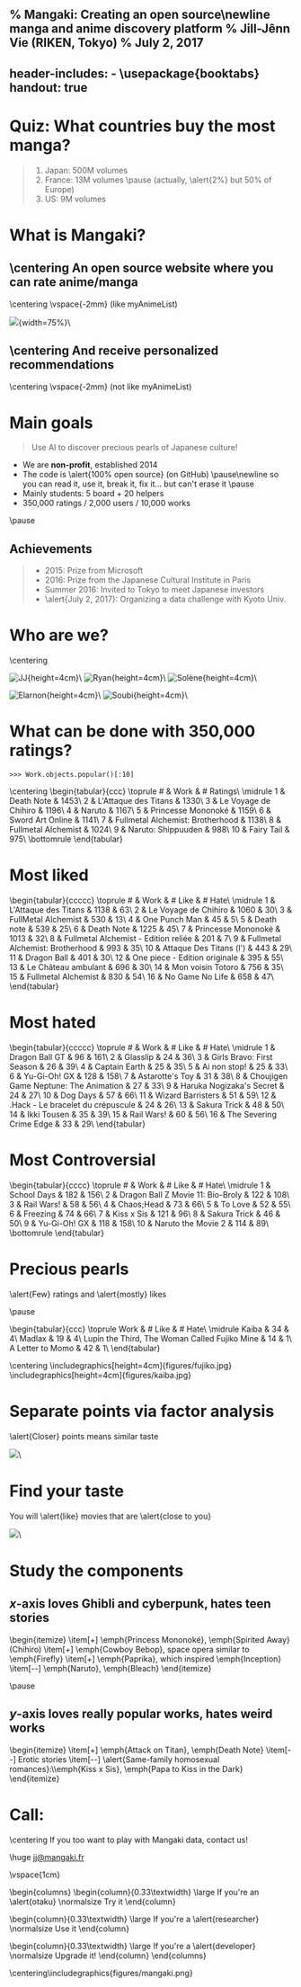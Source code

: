 % Mangaki: Creating an open source\newline manga and anime discovery platform
% Jill-Jênn Vie (RIKEN, Tokyo)
% July 2, 2017
---
header-includes:
    - \usepackage{booktabs}
handout: true
---

# Quiz: What countries buy the most manga?

> 1. Japan: 500M volumes
> 2. France: 13M volumes \pause (actually, \alert{2\%} but 50% of Europe)
> 3. US: 9M volumes

# What is Mangaki?

## \centering An open source website where you can rate anime/manga  

\centering
\vspace{-2mm}
(like myAnimeList)

![](figures/ratings-animeexpo.png){width=75%}\ 

## \centering And receive personalized recommendations

\centering
\vspace{-2mm}
(not like myAnimeList)

# Main goals

> Use AI to discover precious pearls of Japanese culture!

- We are **non-profit**, established 2014
- The code is \alert{100\% open source} (on GitHub) \pause\newline
so you can read it, use it, break it, fix it… but can't erase it \pause
- Mainly students: 5 board + 20 helpers
- 350,000 ratings / 2,000 users / 10,000 works

\pause

## Achievements

> - 2015: Prize from Microsoft
> - 2016: Prize from the Japanese Cultural Institute in Paris
> - Summer 2016: Invited to Tokyo to meet Japanese investors
> - \alert{July 2, 2017}: Organizing a data challenge with Kyoto Univ.

# Who are we?

\centering

![JJ](figures/jj.jpg){height=4cm}\ 
![Ryan](figures/ryan.jpg){height=4cm}\ 
![Solène](figures/solene.jpg){height=4cm}\ 

![Elarnon](figures/jiji.png){height=4cm}\ 
![Soubi](figures/jiji.png){height=4cm}\ 

# What can be done with 350,000 ratings?

    >>> Work.objects.popular()[:10]

\centering
\begin{tabular}{ccc} \toprule
\# & Work & \# Ratings\\ \midrule
1 & Death Note & 1453\\
2 & L'Attaque des Titans & 1330\\
3 & Le Voyage de Chihiro & 1196\\
4 & Naruto & 1167\\
5 & Princesse Mononoké & 1159\\
6 & Sword Art Online & 1141\\
7 & Fullmetal Alchemist: Brotherhood & 1138\\
8 & Fullmetal Alchemist & 1024\\
9 & Naruto: Shippuuden & 988\\
10 & Fairy Tail & 975\\ \bottomrule
\end{tabular}

# Most liked

\begin{tabular}{ccccc} \toprule
\# & Work & \# Like & \# Hate\\ \midrule
1 & L'Attaque des Titans & 1138 & 63\\
2 & Le Voyage de Chihiro & 1060 & 30\\
3 & FullMetal Alchemist & 530 & 13\\
4 & One Punch Man & 45 & 5\\
5 & Death note & 539 & 25\\
6 & Death Note & 1225 & 45\\
7 & Princesse Mononoké & 1013 & 32\\
8 & Fullmetal Alchemist - Edition reliée & 201 & 7\\
9 & Fullmetal Alchemist: Brotherhood & 993 & 35\\
10 & Attaque Des Titans (l') & 443 & 29\\
11 & Dragon Ball & 401 & 30\\
12 & One piece - Edition originale & 395 & 55\\
13 & Le Château ambulant & 696 & 30\\
14 & Mon voisin Totoro & 756 & 35\\
15 & Fullmetal Alchemist & 830 & 54\\
16 & No Game No Life & 658 & 47\\
\end{tabular}

# Most hated

\begin{tabular}{ccccc} \toprule
\# & Work & \# Like & \# Hate\\ \midrule
1 & Dragon Ball GT & 96 & 161\\
2 & Glasslip & 24 & 36\\
3 & Girls Bravo: First Season & 26 & 39\\
4 & Captain Earth & 25 & 35\\
5 & Ai non stop! & 25 & 33\\
6 & Yu-Gi-Oh! GX & 128 & 158\\
7 & Astarotte's Toy & 31 & 38\\
8 & Choujigen Game Neptune: The Animation & 27 & 33\\
9 & Haruka Nogizaka's Secret & 24 & 27\\
10 & Dog Days & 57 & 66\\
11 & Wizard Barristers & 51 & 59\\
12 & .Hack - Le bracelet du crépuscule & 24 & 26\\
13 & Sakura Trick & 48 & 50\\
14 & Ikki Tousen & 35 & 39\\
15 & Rail Wars! & 60 & 56\\
16 & The Severing Crime Edge & 33 & 29\\
\end{tabular}

# Most Controversial

\begin{tabular}{cccc} \toprule
\# & Work & \# Like & \# Hate\\ \midrule
1 & School Days & 182 & 156\\
2 & Dragon Ball Z Movie 11: Bio-Broly & 122 & 108\\
3 & Rail Wars! & 58 & 56\\
4 & Chaos;Head & 73 & 66\\
5 & To Love & 52 & 55\\
6 & Freezing & 74 & 66\\
7 & Kiss x Sis & 121 & 96\\
8 & Sakura Trick & 46 & 50\\
9 & Yu-Gi-Oh! GX & 118 & 158\\
10 & Naruto the Movie 2 & 114 & 89\\ \bottomrule
\end{tabular}

# Precious pearls

\alert{Few} ratings and \alert{mostly} likes

\pause

\begin{tabular}{ccc} \toprule
Work & \# Like & \# Hate\\ \midrule
Kaiba & 34 & 4\\
Madlax & 19 & 4\\
Lupin the Third, The Woman Called Fujiko Mine & 14 & 1\\
A Letter to Momo & 42 & 1\\
\end{tabular}

\centering
\includegraphics[height=4cm]{figures/fujiko.jpg}
\includegraphics[height=4cm]{figures/kaiba.jpg}

# Separate points via factor analysis

\alert{Closer} points means similar taste

![](figures/svd.png)\ 

# Find your taste

You will \alert{like} movies that are \alert{close to you}

![](figures/svd2.png)\ 

# Study the components

## $x$-axis loves Ghibli and cyberpunk, hates teen stories
\begin{itemize}
\item[+] \emph{Princess Mononoké}, \emph{Spirited Away} (Chihiro)
\item[+] \emph{Cowboy Bebop}, space opera similar to \emph{Firefly}
\item[+] \emph{Paprika}, which inspired \emph{Inception}
\item[--] \emph{Naruto}, \emph{Bleach}
\end{itemize}

\pause

## $y$-axis loves really popular works, hates weird works

\begin{itemize}
\item[+] \emph{Attack on Titan}, \emph{Death Note}
\item[--] Erotic stories
\item[--] \alert{Same-family homosexual romances}:\\\emph{Kiss x Sis}, \emph{Papa to Kiss in the Dark}
\end{itemize}

# Call:

\centering
If you too want to play with Mangaki data, contact us!

\huge jj@mangaki.fr

\vspace{1cm}

\begin{columns}
\begin{column}{0.33\textwidth}
\large If you're an \alert{otaku}
\normalsize Try it
\end{column}

\begin{column}{0.33\textwidth}
\large If you're a \alert{researcher}
\normalsize Use it
\end{column}

\begin{column}{0.33\textwidth}
\large If you're a \alert{developer}
\normalsize Upgrade it!
\end{column}
\end{columns}

\centering\includegraphics{figures/mangaki.png}
